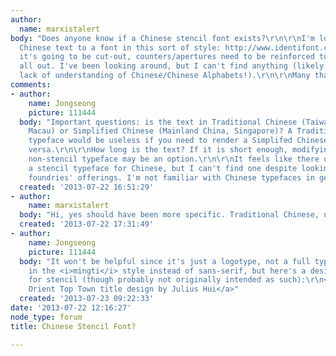 ```yaml
---
author:
  name: marxistalert
body: "Does anyone know if a Chinese stencil font exists?\r\n\r\nI'm looking to match
  Chinese text to a font in this sort of style: http://www.identifont.com/similar?681\r\n\r\nAs
  it's going to be cut-out, counters/apertures need to be reinforced to as not to
  all out. I've been looking around, but I can't find anything (likely to be my total
  lack of understanding of Chinese/Chinese Alphabets!).\r\n\r\nMany thanks."
comments:
- author:
    name: Jongseong
    picture: 111444
  body: "Important questions: is the text in Traditional Chinese (Taiwan, Hong Kong,
    Macau) or Simplified Chinese (Mainland China, Singapore)? A Traditional Chinese
    typeface would be useless if you need to render a Simplifed Chinese text and vice
    versa.\r\n\r\nHow long is the text? If it is short enough, modifying an existing
    non-stencil typeface may be an option.\r\n\r\nIt feels like there ought to be
    a stencil typeface for Chinese, but I can't find one despite looking through several
    foundries' offerings. I'm not familiar with Chinese typefaces in general, though."
  created: '2013-07-22 16:51:29'
- author:
    name: marxistalert
  body: "Hi, yes should have been more specific. Traditional Chinese, not Simplified.\r\n\r\nThanks."
  created: '2013-07-22 17:31:49'
- author:
    name: Jongseong
    picture: 111444
  body: "It won't be helpful since it's just a logotype, not a full typeface, and
    in the <i>mingti</i> style instead of sans-serif, but here's a design that works
    for stencil (though probably not originally intended as such):\r\n<a href=\"http://www.juliushui.com/html/works/oriental_top_town_logotype/index.html\">\u5927\u6771\u65B9
    Orient Top Town title design by Julius Hui</a>"
  created: '2013-07-23 09:22:33'
date: '2013-07-22 12:16:27'
node_type: forum
title: Chinese Stencil Font?

---
```

